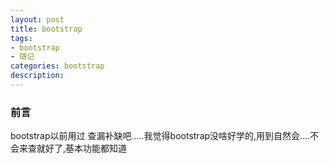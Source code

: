 ```yaml
---
layout: post
title: bootstrap
tags:
- bootstrap
- 随记
categories: bootstrap
description: 
---
```

### 前言
bootstrap以前用过 查漏补缺吧.....我觉得bootstrap没啥好学的,用到自然会....不会来查就好了,基本功能都知道


